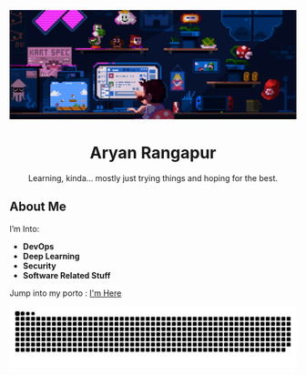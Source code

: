 


<p align="center">
  <img src="https://github.com/aryanrangapur/aryanrangapur/blob/main/IMG_2092.gif" alt="Me all-time" />
</p>

<h1 align="center">Aryan Rangapur</h1> 

<p align="center">
Learning, kinda… mostly just trying things and hoping for the best.
</p>


## About Me

I’m Into: 
- **DevOps**
- **Deep Learning**
- **Security**
- **Software Related Stuff** 



Jump into my porto : [I'm Here](https://aryanrangapur.github.io/portfolio/)




<img src="https://raw.githubusercontent.com/slanja/slanja/output/snake.svg" alt="I Love Cakes!" />

